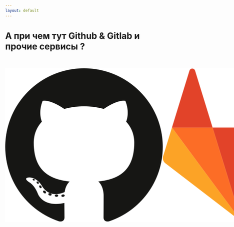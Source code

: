 ```yaml
---
layout: default
---
```


# А при чем тут Github & Gitlab и прочие сервисы ?

<br />
<br />

<span class="logos">
    <img src="public/logos/github.svg">
    <img src="public/logos/gitlab.svg">
    <img src="public/logos/bitbucket.svg">
</span>

<style>
    .logos {
        display: flex;
        justify-content: space-between;
    }
</style>
